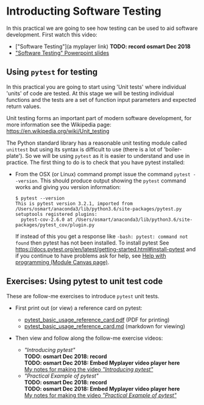 # Introducting Software Testing
In this practical we are going to see how testing can be used to
aid software development. First watch this video:
* ["Software Testing"](a myplayer link)  **TODO: record osmart Dec 2018**
* ["Software Testing" Powerpoint slides](
   https://1drv.ms/p/s!AjeHBmwgk7Hto1USV9VWha1ny9jG)

## Using `pytest` for testing
In this practical you are going to start using 'Unit tests'
where individual 'units' of code are tested.
At this stage we will be testing individual functions
and the tests are a set of function input parameters
and expected return values.

Unit testing forms an important part of modern software development,
for more information see the Wikipedia page: 
https://en.wikipedia.org/wiki/Unit_testing

The Python standard library has a reasonable unit testing module called `unittest`
but using its syntax is difficult to use (there is a lot of 'boiler-plate'). So
we will be using `pytest` as it is easier to understand and use in practice. The
first thing to do is to check that you have pytest installed:

* From the OSX (or Linux) command prompt issue the command `pytest --version`.
  This should produce output showing the `pytest` command works and giving you
  version information:
  ```
  $ pytest --version
  This is pytest version 3.2.1, imported from /Users/osmart/anaconda3/lib/python3.6/site-packages/pytest.py
  setuptools registered plugins:
    pytest-cov-2.6.0 at /Users/osmart/anaconda3/lib/python3.6/site-packages/pytest_cov/plugin.py
  ```
  If instead of this you get a response like `-bash: pytest: command not found` then 
  pytest has not been installed. 
  To install pytest See https://docs.pytest.org/en/latest/getting-started.html#install-pytest 
  and if you continue to have problems ask for help, see
  [Help with programming (Module Canvas page)](
  https://canvas.anglia.ac.uk/courses/1490/pages/help-with-programming).

## Exercises: Using pytest to unit test code 

These are follow-me exercises to introduce `pytest` unit tests.

* First print out (or view) a reference card on pytest:
  *  [pytest_basic_usage_reference_card.pdf](
     ../.instructions/0_starting_pytest/pytest_basic_usage_reference_card.pdf)
     (PDF for printing)
  *  [pytest_basic_usage_reference_card.md](
     ../.instructions/0_starting_pytest/pytest_basic_usage_reference_card.md)
     (markdown for viewing)

* Then view and follow along the follow-me exercise videos:
  * *"Introducing pytest"*\
    **TODO: osmart Dec 2018: record**\
    **TODO: osmart Dec 2018: Embed Myplayer video player here**\
    [My notes for making the video *"Introducing pytest"*](
    ../.instructions/0_starting_pytest/introducing_pytest_video_notes.md) 
  * *"Practical Example of pytest"*\
    **TODO: osmart Dec 2018: record**\
    **TODO: osmart Dec 2018: Embed Myplayer video player here**\
    [My notes for making the video *"Practical Example of pytest"*](
    ../.instructions/0_starting_pytest/practical_example_video_notes.md)
